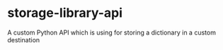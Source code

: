 # storage-library-api
A custom Python API which is using for storing a dictionary in a custom destination
